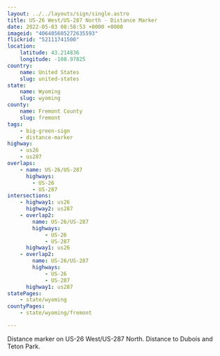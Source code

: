 ```yaml
---
layout: ../../layouts/sign/single.astro
title: US-26 West/US-287 North - Distance Marker
date: 2022-05-03 08:58:53 +0000 +0000
imageid: "406405605272635593"
flickrid: "52111741500"
location:
    latitude: 43.214836
    longitude: -108.97825
country:
    name: United States
    slug: united-states
state:
    name: Wyoming
    slug: wyoming
county:
    name: Fremont County
    slug: fremont
tags:
    - big-green-sign
    - distance-marker
highway:
    - us26
    - us287
overlaps:
    - name: US-26/US-287
      highways:
        - US-26
        - US-287
intersections:
    - highway1: us26
      highway2: us287
    - overlap2:
        name: US-26/US-287
        highways:
            - US-26
            - US-287
      highway1: us26
    - overlap2:
        name: US-26/US-287
        highways:
            - US-26
            - US-287
      highway1: us287
statePages:
    - state/wyoming
countyPages:
    - state/wyoming/fremont

---
```

Distance marker on US-26 West/US-287 North.  Distance to Dubois and Teton Park.